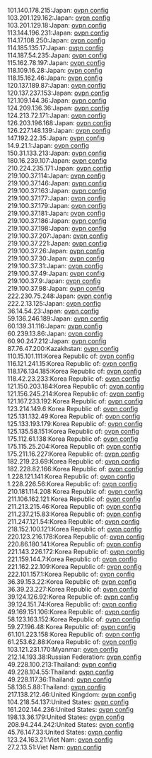 101.140.178.215:Japan: [ovpn config](vpn/101_140_178_215.ovpn)  
103.201.129.162:Japan: [ovpn config](vpn/103_201_129_162.ovpn)  
103.201.129.18:Japan: [ovpn config](vpn/103_201_129_18.ovpn)  
113.144.196.231:Japan: [ovpn config](vpn/113_144_196_231.ovpn)  
114.17.108.250:Japan: [ovpn config](vpn/114_17_108_250.ovpn)  
114.185.135.17:Japan: [ovpn config](vpn/114_185_135_17.ovpn)  
114.187.54.235:Japan: [ovpn config](vpn/114_187_54_235.ovpn)  
115.162.78.197:Japan: [ovpn config](vpn/115_162_78_197.ovpn)  
118.109.16.28:Japan: [ovpn config](vpn/118_109_16_28.ovpn)  
118.15.162.46:Japan: [ovpn config](vpn/118_15_162_46.ovpn)  
120.137.189.87:Japan: [ovpn config](vpn/120_137_189_87.ovpn)  
120.137.237.153:Japan: [ovpn config](vpn/120_137_237_153.ovpn)  
121.109.144.36:Japan: [ovpn config](vpn/121_109_144_36.ovpn)  
124.209.136.36:Japan: [ovpn config](vpn/124_209_136_36.ovpn)  
124.213.72.171:Japan: [ovpn config](vpn/124_213_72_171.ovpn)  
126.203.196.168:Japan: [ovpn config](vpn/126_203_196_168.ovpn)  
126.227.148.139:Japan: [ovpn config](vpn/126_227_148_139.ovpn)  
147.192.22.35:Japan: [ovpn config](vpn/147_192_22_35.ovpn)  
14.9.21.1:Japan: [ovpn config](vpn/14_9_21_1.ovpn)  
150.31.133.213:Japan: [ovpn config](vpn/150_31_133_213.ovpn)  
180.16.239.107:Japan: [ovpn config](vpn/180_16_239_107.ovpn)  
210.224.235.171:Japan: [ovpn config](vpn/210_224_235_171.ovpn)  
219.100.37.114:Japan: [ovpn config](vpn/219_100_37_114.ovpn)  
219.100.37.146:Japan: [ovpn config](vpn/219_100_37_146.ovpn)  
219.100.37.163:Japan: [ovpn config](vpn/219_100_37_163.ovpn)  
219.100.37.177:Japan: [ovpn config](vpn/219_100_37_177.ovpn)  
219.100.37.179:Japan: [ovpn config](vpn/219_100_37_179.ovpn)  
219.100.37.181:Japan: [ovpn config](vpn/219_100_37_181.ovpn)  
219.100.37.186:Japan: [ovpn config](vpn/219_100_37_186.ovpn)  
219.100.37.198:Japan: [ovpn config](vpn/219_100_37_198.ovpn)  
219.100.37.207:Japan: [ovpn config](vpn/219_100_37_207.ovpn)  
219.100.37.221:Japan: [ovpn config](vpn/219_100_37_221.ovpn)  
219.100.37.26:Japan: [ovpn config](vpn/219_100_37_26.ovpn)  
219.100.37.30:Japan: [ovpn config](vpn/219_100_37_30.ovpn)  
219.100.37.31:Japan: [ovpn config](vpn/219_100_37_31.ovpn)  
219.100.37.49:Japan: [ovpn config](vpn/219_100_37_49.ovpn)  
219.100.37.9:Japan: [ovpn config](vpn/219_100_37_9.ovpn)  
219.100.37.98:Japan: [ovpn config](vpn/219_100_37_98.ovpn)  
222.230.75.248:Japan: [ovpn config](vpn/222_230_75_248.ovpn)  
222.2.13.125:Japan: [ovpn config](vpn/222_2_13_125.ovpn)  
36.14.54.23:Japan: [ovpn config](vpn/36_14_54_23.ovpn)  
59.136.246.189:Japan: [ovpn config](vpn/59_136_246_189.ovpn)  
60.139.31.116:Japan: [ovpn config](vpn/60_139_31_116.ovpn)  
60.239.13.86:Japan: [ovpn config](vpn/60_239_13_86.ovpn)  
60.90.247.212:Japan: [ovpn config](vpn/60_90_247_212.ovpn)  
87.76.47.200:Kazakhstan: [ovpn config](vpn/87_76_47_200.ovpn)  
110.15.101.111:Korea Republic of: [ovpn config](vpn/110_15_101_111.ovpn)  
116.121.241.15:Korea Republic of: [ovpn config](vpn/116_121_241_15.ovpn)  
118.176.134.185:Korea Republic of: [ovpn config](vpn/118_176_134_185.ovpn)  
118.42.23.233:Korea Republic of: [ovpn config](vpn/118_42_23_233.ovpn)  
121.150.203.184:Korea Republic of: [ovpn config](vpn/121_150_203_184.ovpn)  
121.156.245.214:Korea Republic of: [ovpn config](vpn/121_156_245_214.ovpn)  
121.167.233.192:Korea Republic of: [ovpn config](vpn/121_167_233_192.ovpn)  
123.214.149.6:Korea Republic of: [ovpn config](vpn/123_214_149_6.ovpn)  
125.131.132.49:Korea Republic of: [ovpn config](vpn/125_131_132_49.ovpn)  
125.133.193.179:Korea Republic of: [ovpn config](vpn/125_133_193_179.ovpn)  
125.135.58.151:Korea Republic of: [ovpn config](vpn/125_135_58_151.ovpn)  
175.112.61.138:Korea Republic of: [ovpn config](vpn/175_112_61_138.ovpn)  
175.115.25.204:Korea Republic of: [ovpn config](vpn/175_115_25_204.ovpn)  
175.211.16.227:Korea Republic of: [ovpn config](vpn/175_211_16_227.ovpn)  
182.219.23.69:Korea Republic of: [ovpn config](vpn/182_219_23_69.ovpn)  
182.228.82.166:Korea Republic of: [ovpn config](vpn/182_228_82_166.ovpn)  
1.228.121.141:Korea Republic of: [ovpn config](vpn/1_228_121_141.ovpn)  
1.228.226.56:Korea Republic of: [ovpn config](vpn/1_228_226_56.ovpn)  
210.181.114.208:Korea Republic of: [ovpn config](vpn/210_181_114_208.ovpn)  
211.106.162.121:Korea Republic of: [ovpn config](vpn/211_106_162_121.ovpn)  
211.213.215.46:Korea Republic of: [ovpn config](vpn/211_213_215_46.ovpn)  
211.237.215.83:Korea Republic of: [ovpn config](vpn/211_237_215_83.ovpn)  
211.247.121.54:Korea Republic of: [ovpn config](vpn/211_247_121_54.ovpn)  
218.152.100.121:Korea Republic of: [ovpn config](vpn/218_152_100_121.ovpn)  
220.123.216.178:Korea Republic of: [ovpn config](vpn/220_123_216_178.ovpn)  
220.86.180.141:Korea Republic of: [ovpn config](vpn/220_86_180_141.ovpn)  
221.143.226.172:Korea Republic of: [ovpn config](vpn/221_143_226_172.ovpn)  
221.159.144.7:Korea Republic of: [ovpn config](vpn/221_159_144_7.ovpn)  
221.162.22.109:Korea Republic of: [ovpn config](vpn/221_162_22_109.ovpn)  
222.101.157.1:Korea Republic of: [ovpn config](vpn/222_101_157_1.ovpn)  
36.39.153.22:Korea Republic of: [ovpn config](vpn/36_39_153_22.ovpn)  
36.39.23.227:Korea Republic of: [ovpn config](vpn/36_39_23_227.ovpn)  
39.124.126.92:Korea Republic of: [ovpn config](vpn/39_124_126_92.ovpn)  
39.124.151.74:Korea Republic of: [ovpn config](vpn/39_124_151_74.ovpn)  
49.169.151.106:Korea Republic of: [ovpn config](vpn/49_169_151_106.ovpn)  
58.123.163.152:Korea Republic of: [ovpn config](vpn/58_123_163_152.ovpn)  
59.27.196.48:Korea Republic of: [ovpn config](vpn/59_27_196_48.ovpn)  
61.101.223.158:Korea Republic of: [ovpn config](vpn/61_101_223_158.ovpn)  
61.253.62.88:Korea Republic of: [ovpn config](vpn/61_253_62_88.ovpn)  
103.121.231.170:Myanmar: [ovpn config](vpn/103_121_231_170.ovpn)  
212.14.193.38:Russian Federation: [ovpn config](vpn/212_14_193_38.ovpn)  
49.228.100.213:Thailand: [ovpn config](vpn/49_228_100_213.ovpn)  
49.228.104.55:Thailand: [ovpn config](vpn/49_228_104_55.ovpn)  
49.228.117.36:Thailand: [ovpn config](vpn/49_228_117_36.ovpn)  
58.136.5.88:Thailand: [ovpn config](vpn/58_136_5_88.ovpn)  
217.138.212.46:United Kingdom: [ovpn config](vpn/217_138_212_46.ovpn)  
104.218.54.137:United States: [ovpn config](vpn/104_218_54_137.ovpn)  
161.202.144.236:United States: [ovpn config](vpn/161_202_144_236.ovpn)  
198.13.36.179:United States: [ovpn config](vpn/198_13_36_179.ovpn)  
208.94.244.242:United States: [ovpn config](vpn/208_94_244_242.ovpn)  
45.76.147.33:United States: [ovpn config](vpn/45_76_147_33.ovpn)  
123.24.163.21:Viet Nam: [ovpn config](vpn/123_24_163_21.ovpn)  
27.2.13.51:Viet Nam: [ovpn config](vpn/27_2_13_51.ovpn)  
